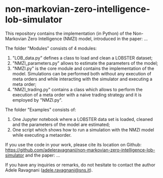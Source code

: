 # non-markovian-zero-intelligence-lob-simulator

This repository contains the implementation (in Python) of the Non-Markovian Zero Intelligence (NMZI) model, introduced in the paper: ...

The folder "Modules" consists of 4 modules:
  1) "LOB_data.py" defines a class to load and clean a LOBSTER dataset;
  2) "NMZI_parameters.py" allows to estimate the parameters of the model;
  3) "NMZI.py" is the core module and contains the implementation of the model. Simulations can be performed both without any execution of meta orders and while interacting with the simulator and executing a meta order;
  4) "NMZI_trading.py" contains a class which allows to perform the execution of a meta order with a naive trading strategy and it is employed by "NMZI.py".

The folder "Examples" consists of:
  1) One Jupyter notebook where a LOBSTER data set is loaded, cleaned and the parameters of the model are estimated;
  2) One script which shows how to run a simulation with the NMZI model while executing a metaorder.

 If you use the code in your work, please cite its location on Github: https://github.com/adeleravagnani/non-markovian-zero-intelligence-lob-simulator and the paper: ...

 If you have any inquiries or remarks, do not hesitate to contact the author Adele Ravagnani (adele.ravagnani@sns.it).
